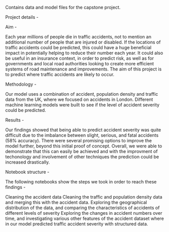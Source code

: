 Contains data and model files for the capstone project.

Project details -

Aim -

Each year millions of people die in traffic accidents, not to mention an additional number of people that are injured or disabled. If the locations of traffic accidents could be predicted, this could have a huge beneficial impact in potentially helping to reduce their number each year. It could also be useful in an insurance context, in order to predict risk, as well as for governments and local road authorities looking to create more efficient systems of road maintenance and improvements. The aim of this project is to predict where traffic accidents are likely to occur.

Methodology -

Our model uses a combination of accident, population density and traffic data from the UK, where we focused on accidents in London. Different machine learning models were built to see if the level of accident severity could be predicted.

Results -

Our findings showed that being able to predict accident severity was quite difficult due to the imbalance between slight, serious, and fatal accidents (58% accuracy). There were several promising options to improve the model further, beyond this initial proof of concept. Overall, we were able to demonstrate that this can easily be achieved and with the improvment of techonology and involvement of other techniques the prediction could be increased drastically.

Notebook structure -

The following notebooks show the steps we took in order to reach these findings -

Cleaning the accident data
Cleaning the traffic and population density data and merging this with the accident data.
Exploring the geographical distribution of the data, and comparing the characteristics of accidents of different levels of severity
Exploring the changes in accident numbers over time, and investigating various other features of the accident dataset where in our model predicted traffic accident severity with structured data.
